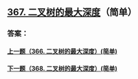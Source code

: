 ## [367. 二叉树的最大深度](https://leetcode-cn.com/problems/merge-two-sorted-lists/)（简单）





### 答案：



#### [上一题（366. 二叉树的最大深度）(简单)](https://github.com/sdwwld/leetCode/blob/master/src/main/java/com/wld/java/leetcode/leetCode0366.md)

#### [下一题（368. 二叉树的最大深度）(简单)](https://github.com/sdwwld/leetCode/blob/master/src/main/java/com/wld/java/leetcode/leetCode0368.md)